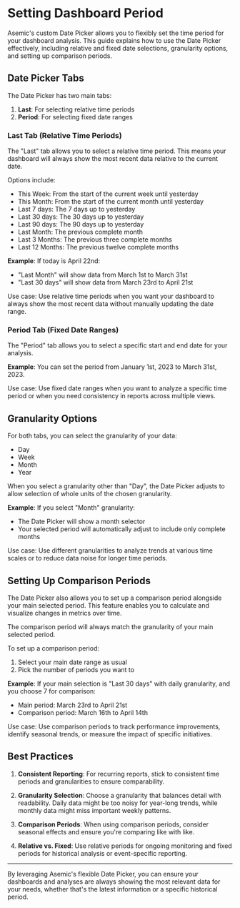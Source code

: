 
# Setting Dashboard Period

Asemic's custom Date Picker allows you to flexibly set the time period for your dashboard analysis. This guide explains how to use the Date Picker effectively, including relative and fixed date selections, granularity options, and setting up comparison periods.

## Date Picker Tabs

The Date Picker has two main tabs:

1. **Last**: For selecting relative time periods
2. **Period**: For selecting fixed date ranges

### Last Tab (Relative Time Periods)

The "Last" tab allows you to select a relative time period. This means your dashboard will always show the most recent data relative to the current date.

Options include:

- This Week: From the start of the current week until yesterday
- This Month: From the start of the current month until yesterday
- Last 7 days: The 7 days up to yesterday
- Last 30 days: The 30 days up to yesterday
- Last 90 days: The 90 days up to yesterday
- Last Month: The previous complete month
- Last 3 Months: The previous three complete months
- Last 12 Months: The previous twelve complete months

__Example__:
If today is April 22nd:
- "Last Month" will show data from March 1st to March 31st
- "Last 30 days" will show data from March 23rd to April 21st

Use case: Use relative time periods when you want your dashboard to always show the most recent data without manually updating the date range.

### Period Tab (Fixed Date Ranges)

The "Period" tab allows you to select a specific start and end date for your analysis.

__Example__:
You can set the period from January 1st, 2023 to March 31st, 2023.

Use case: Use fixed date ranges when you want to analyze a specific time period or when you need consistency in reports across multiple views.

## Granularity Options

For both tabs, you can select the granularity of your data:

- Day
- Week
- Month
- Year

When you select a granularity other than "Day", the Date Picker adjusts to allow selection of whole units of the chosen granularity.

__Example__:
If you select "Month" granularity:
- The Date Picker will show a month selector
- Your selected period will automatically adjust to include only complete months

Use case: Use different granularities to analyze trends at various time scales or to reduce data noise for longer time periods.

## Setting Up Comparison Periods

The Date Picker also allows you to set up a comparison period alongside your main selected period. This feature enables you to calculate and visualize changes in metrics over time.

The comparison period will always match the granularity of your main selected period.

To set up a comparison period:

1. Select your main date range as usual
2. Pick the number of periods you want to 


__Example__:
If your main selection is "Last 30 days" with daily granularity, and you choose 7 for comparison:
- Main period: March 23rd to April 21st
- Comparison period: March 16th to April 14th

Use case: Use comparison periods to track performance improvements, identify seasonal trends, or measure the impact of specific initiatives.

## Best Practices

1. **Consistent Reporting**: For recurring reports, stick to consistent time periods and granularities to ensure comparability.

2. **Granularity Selection**: Choose a granularity that balances detail with readability. Daily data might be too noisy for year-long trends, while monthly data might miss important weekly patterns.

3. **Comparison Periods**: When using comparison periods, consider seasonal effects and ensure you're comparing like with like.

4. **Relative vs. Fixed**: Use relative periods for ongoing monitoring and fixed periods for historical analysis or event-specific reporting.

---
By leveraging Asemic's flexible Date Picker, you can ensure your dashboards and analyses are always showing the most relevant data for your needs, whether that's the latest information or a specific historical period.
